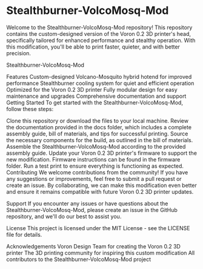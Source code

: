 # Stealthburner-VolcoMosq-Mod
Welcome to the Stealthburner-VolcoMosq-Mod repository! This repository contains the custom-designed version of the Voron 0.2 3D printer's head, specifically tailored for enhanced performance and stealthy operation. With this modification, you'll be able to print faster, quieter, and with better precision.

Stealthburner-VolcoMosq-Mod

Features
Custom-designed Volcano-Mosquito hybrid hotend for improved performance
Stealthburner cooling system for quiet and efficient operation
Optimized for the Voron 0.2 3D printer
Fully modular design for easy maintenance and upgrades
Comprehensive documentation and support
Getting Started
To get started with the Stealthburner-VolcoMosq-Mod, follow these steps:

Clone this repository or download the files to your local machine.
Review the documentation provided in the docs folder, which includes a complete assembly guide, bill of materials, and tips for successful printing.
Source the necessary components for the build, as outlined in the bill of materials.
Assemble the Stealthburner-VolcoMosq-Mod according to the provided assembly guide.
Update your Voron 0.2 3D printer's firmware to support the new modification. Firmware instructions can be found in the firmware folder.
Run a test print to ensure everything is functioning as expected.
Contributing
We welcome contributions from the community! If you have any suggestions or improvements, feel free to submit a pull request or create an issue. By collaborating, we can make this modification even better and ensure it remains compatible with future Voron 0.2 3D printer updates.

Support
If you encounter any issues or have questions about the Stealthburner-VolcoMosq-Mod, please create an issue in the GitHub repository, and we'll do our best to assist you.

License
This project is licensed under the MIT License - see the LICENSE file for details.

Acknowledgements
Voron Design Team for creating the Voron 0.2 3D printer
The 3D printing community for inspiring this custom modification
All contributors to the Stealthburner-VolcoMosq-Mod project
